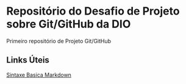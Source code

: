 # Repositório do Desafio de Projeto sobre Git/GitHub da DIO
Primeiro repositório de Projeto Git/GitHub 
## Links Úteis 
[Sintaxe Basica Markdown](https://www.markdownguide.org/basic-syntax/)
